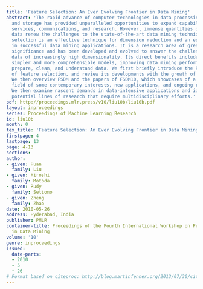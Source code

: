 ```yaml
---
title: 'Feature Selection: An Ever Evolving Frontier in Data Mining'
abstract: 'The rapid advance of computer technologies in data processing, collection,
  and storage has provided unparalleled opportunities to expand capabilities in production,
  services, communications, and research. However, immense quantities of high-dimensional
  data renew the challenges to the state-of-the-art data mining techniques. Feature
  selection is an effective technique for dimension reduction and an essential step
  in successful data mining applications. It is a research area of great practical
  significance and has been developed and evolved to answer the challenges due to
  data of increasingly high dimensionality. Its direct benefits include: building
  simpler and more comprehensible models, improving data mining performance, and helping
  prepare, clean, and understand data. We first briefly introduce the key components
  of feature selection, and review its developments with the growth of data mining.
  We then overview FSDM and the papers of FSDM10, which showcases of a vibrant research
  field of some contemporary interests, new applications, and ongoing research efforts.
  We then examine nascent demands in data-intensive applications and identify some
  potential lines of research that require multidisciplinary efforts.'
pdf: http://proceedings.mlr.press/v10/liu10b/liu10b.pdf
layout: inproceedings
series: Proceedings of Machine Learning Research
id: liu10b
month: 0
tex_title: 'Feature Selection: An Ever Evolving Frontier in Data Mining'
firstpage: 4
lastpage: 13
page: 4-13
sections: 
author:
- given: Huan
  family: Liu
- given: Hiroshi
  family: Motoda
- given: Rudy
  family: Setiono
- given: Zheng
  family: Zhao
date: 2010-05-26
address: Hyderabad, India
publisher: PMLR
container-title: Proceedings of the Fourth International Workshop on Feature Selection
  in Data Mining
volume: '10'
genre: inproceedings
issued:
  date-parts:
  - 2010
  - 5
  - 26
# Format based on citeproc: http://blog.martinfenner.org/2013/07/30/citeproc-yaml-for-bibliographies/
---
```

